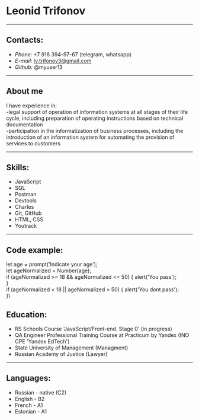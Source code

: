 # **Leonid Trifonov**
---
## Contacts:
+ *Phone:* +7 916 394-97-67 (telegram, whatsapp)
+ *E-mail:* lv.trifonov3@gmail.com
+ *Github:* @myuser13
---
## About me
I have experience in:\
-legal support of operation of information systems at all stages of their life cycle, including preparation of operating instructions based on technical documentation  
-participation in the informatization of business processes, including the introduction of an information system for automating the provision of services to customers

---
## Skills:
+ JavaScript
+ SQL
+ Postman
+ Devtools
+ Charles
+ Git, GitHub
+ HTML, CSS
+ Youtrack
---
## Code example:
let age = prompt('Indicate your age');\
let ageNormalized = Number(age);\
if (ageNormalized >= 18 && ageNormalized <= 50) {
alert('You pass');\
}\
if (ageNormalized < 18 || ageNormalized > 50) {
alert('You dont pass');\
}\
## Education:
+ RS Schools Course 'JavaScript/Front-end. Stage 0' (in progress)
+ QA Engineer Professional Training Course
at Practicum by Yandex (INO CPE 'Yandex EdTech')
+ State University of Management (Managment)
+ Russian Academy of Justice (Lawyer)

---
## Languages:
+ Russian - native (C2)
+ English - B2
+ French - A1
+ Estonian - A1